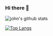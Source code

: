 ### Hi there 👋
![john's github stats](https://github-readme-stats.vercel.app/api?username=johnpierson&show_icons=true&theme=cobalt)

[![Top Langs](https://github-readme-stats.vercel.app/api/top-langs/?username=johnpierson&layout=compact&theme=cobalt)](https://github.com/johnpierson/github-readme-stats)
